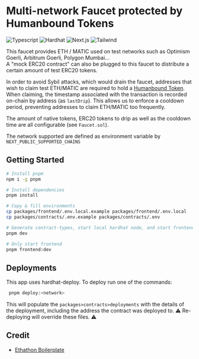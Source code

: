 # Multi-network Faucet protected by Humanbound Tokens

![Typescript](https://img.shields.io/badge/Typescript-blue)
![Hardhat](https://img.shields.io/badge/Hardhat-yellow)
![Next.js](https://img.shields.io/badge/Next.js-gray)
![Tailwind](https://img.shields.io/badge/Tailwind-pink)

This faucet provides ETH / MATIC used on test networks such as Optimism Goerli, Arbitrum Goerli, Polygon Mumbai...
<br/>
A "mock ERC20 contract" can also be plugged to this faucet to distribute a certain amount of test ERC20 tokens.

In order to avoid Sybil attacks, which would drain the faucet, addresses that wish to claim test ETH/MATIC are required to hold a [Humanbound Token](https://humanbound.xyz/). When claiming, the timestamp associated with the transaction is recorded on-chain by address (as `lastDrip`). This allows us to enforce a cooldown period, preventing addresses to claim ETH/MATIC too frequently.


The amount of native tokens, ERC20 tokens to drip as well as the cooldown time are all configurable (see `Faucet.sol`).


The network supported are defined as environment variable by `NEXT_PUBLIC_SUPPORTED_CHAINS`

## Getting Started

```bash
# Install pnpm
npm i -g pnpm

# Install dependencies
pnpm install

# Copy & fill environments
cp packages/frontend/.env.local.example packages/frontend/.env.local
cp packages/contracts/.env.example packages/contracts/.env
```


```bash
# Generate contract-types, start local hardhat node, and start frontend with turborepo
pnpm dev

# Only start frontend
pnpm frontend:dev
```

## Deployments

This app uses hardhat-deploy.
To deploy run one of the commands:
```bash
 pnpm deploy:<network>
```

This will populate the `packages>contracts>deployments` with the details of the deployment, including the address the contract was deployed to.
⚠️ Re-deploying will override these files. ⚠️


## Credit
- [Ethathon Boilerplate](https://github.com/scio-labs/ethathon)